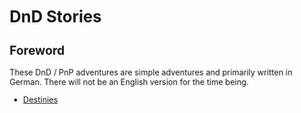 # DnD Stories

## Foreword
These DnD / PnP adventures are simple adventures and primarily written in German. There will not be an English version for the time being.


- [Destinies](./destinies/README.md)